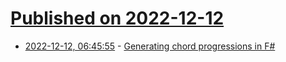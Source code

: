 # [Published on 2022-12-12](index.md)

* [2022-12-12, 06:45:55](https://lobste.rs/s/dbc2cc/generating_chord_progressions_f) - [Generating chord progressions in F#](https://blog.emneb.dev/posts/02-generating-chord-progressions-in-fsharp.html)
